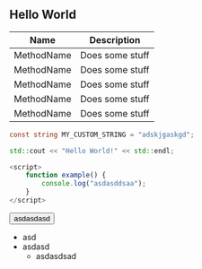 ## Hello World


| Name | Description |
| --- | --- |
| MethodName | Does some stuff |
| MethodName | Does some stuff |
| MethodName | Does some stuff |
| MethodName | Does some stuff |
| MethodName | Does some stuff |



```csharp
const string MY_CUSTOM_STRING = "adskjgaskgd";
```


```cpp
std::cout << "Hello World!" << std::endl;
```

```js
<script>
    function example() {
        console.log("asdasddsaa");
    }
</script>
```

<script src="https://github.com/ZanderCode/test/blob/main/test.js"></script>

<button onclick="example()">asdasdasd</button>

- asd 
- asdasd
  - asdasdsad